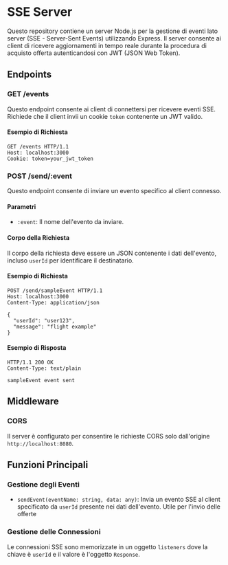 # SSE Server

Questo repository contiene un server Node.js per la gestione di eventi lato server (SSE - Server-Sent Events) utilizzando Express. Il server consente ai client di ricevere aggiornamenti in tempo reale durante la procedura di acquisto offerta autenticandosi con JWT (JSON Web Token).

## Endpoints

### GET /events

Questo endpoint consente ai client di connettersi per ricevere eventi SSE. Richiede che il client invii un cookie `token` contenente un JWT valido.

#### Esempio di Richiesta

```http
GET /events HTTP/1.1
Host: localhost:3000
Cookie: token=your_jwt_token
```

### POST /send/:event

Questo endpoint consente di inviare un evento specifico al client connesso.

#### Parametri

- `:event`: Il nome dell'evento da inviare.

#### Corpo della Richiesta

Il corpo della richiesta deve essere un JSON contenente i dati dell'evento, incluso `userId` per identificare il destinatario.

#### Esempio di Richiesta

```http
POST /send/sampleEvent HTTP/1.1
Host: localhost:3000
Content-Type: application/json

{
  "userId": "user123",
  "message": "flight example"
}
```

#### Esempio di Risposta

```http
HTTP/1.1 200 OK
Content-Type: text/plain

sampleEvent event sent
```

## Middleware

### CORS

Il server è configurato per consentire le richieste CORS solo dall'origine `http://localhost:8080`.

## Funzioni Principali

### Gestione degli Eventi

- `sendEvent(eventName: string, data: any)`: Invia un evento SSE al client specificato da `userId` presente nei dati dell'evento. Utile per l'invio delle offerte

### Gestione delle Connessioni

Le connessioni SSE sono memorizzate in un oggetto `listeners` dove la chiave è `userId` e il valore è l'oggetto `Response`.
